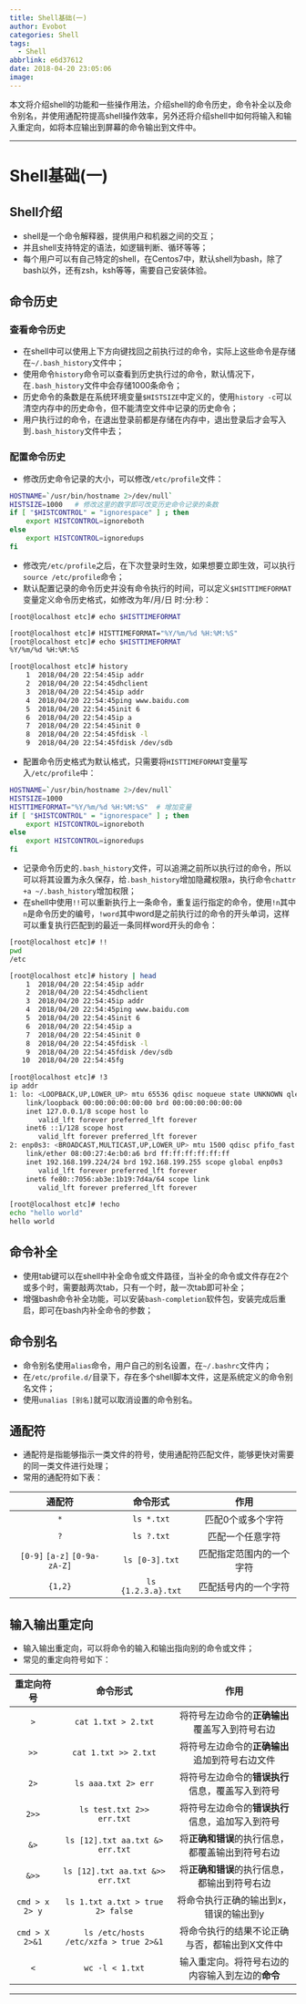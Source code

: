 ```yaml
---
title: Shell基础(一)
author: Evobot
categories: Shell
tags:
  - Shell
abbrlink: e6d37612
date: 2018-04-20 23:05:06
image:
---
```




本文将介绍shell的功能和一些操作用法，介绍shell的命令历史，命令补全以及命令别名，并使用通配符提高shell操作效率，另外还将介绍shell中如何将输入和输入重定向，如将本应输出到屏幕的命令输出到文件中。

<!--more-->

---

# Shell基础(一)

## Shell介绍

- shell是一个命令解释器，提供用户和机器之间的交互；
- 并且shell支持特定的语法，如逻辑判断、循环等等；
- 每个用户可以有自己特定的shell，在Centos7中，默认shell为bash，除了bash以外，还有zsh，ksh等等，需要自己安装体验。

## 命令历史

### 查看命令历史

- 在shell中可以使用上下方向键找回之前执行过的命令，实际上这些命令是存储在`~/.bash_history`文件中；
- 使用命令`history`命令可以查看到历史执行过的命令，默认情况下，在`.bash_history`文件中会存储1000条命令；
- 历史命令的条数是在系统环境变量`$HISTSIZE`中定义的，使用`history -c`可以清空内存中的历史命令，但不能清空文件中记录的历史命令；
- 用户执行过的命令，在退出登录前都是存储在内存中，退出登录后才会写入到`.bash_history`文件中去；

### 配置命令历史

- 修改历史命令记录的大小，可以修改`/etc/profile`文件：

```bash
HOSTNAME=`/usr/bin/hostname 2>/dev/null`
HISTSIZE=1000	# 修改这里的数字即可改变历史命令记录的条数
if [ "$HISTCONTROL" = "ignorespace" ] ; then
    export HISTCONTROL=ignoreboth
else
    export HISTCONTROL=ignoredups
fi
```

- 修改完`/etc/profile`之后，在下次登录时生效，如果想要立即生效，可以执行`source /etc/profile`命令；
- 默认配置记录的命令历史并没有命令执行的时间，可以定义`$HISTTIMEFORMAT`变量定义命令历史格式，如修改为年/月/日 时:分:秒：

```bash
[root@localhost etc]# echo $HISTTIMEFORMAT

[root@localhost etc]# HISTTIMEFORMAT="%Y/%m/%d %H:%M:%S"
[root@localhost etc]# echo $HISTTIMEFORMAT
%Y/%m/%d %H:%M:%S

[root@localhost etc]# history 
    1  2018/04/20 22:54:45ip addr
    2  2018/04/20 22:54:45dhclient
    3  2018/04/20 22:54:45ip addr
    4  2018/04/20 22:54:45ping www.baidu.com
    5  2018/04/20 22:54:45init 6
    6  2018/04/20 22:54:45ip a
    7  2018/04/20 22:54:45init 0
    8  2018/04/20 22:54:45fdisk -l
    9  2018/04/20 22:54:45fdisk /dev/sdb
```

- 配置命令历史格式为默认格式，只需要将`HISTTIMEFORMAT`变量写入`/etc/profile`中：

```bash
HOSTNAME=`/usr/bin/hostname 2>/dev/null`
HISTSIZE=1000
HISTTIMEFORMAT="%Y/%m/%d %H:%M:%S"	# 增加变量
if [ "$HISTCONTROL" = "ignorespace" ] ; then
    export HISTCONTROL=ignoreboth
else
    export HISTCONTROL=ignoredups
fi
```

- 记录命令历史的`.bash_history`文件，可以追溯之前所以执行过的命令，所以可以将其设置为永久保存，给`.bash_history`增加隐藏权限`a`，执行命令`chattr +a ~/.bash_history`增加权限；
- 在shell中使用`!!`可以重新执行上一条命令，重复运行指定的命令，使用`!n`其中`n`是命令历史的编号，`!word`其中word是之前执行过的命令的开头单词，这样可以重复执行匹配到的最近一条同样word开头的命令：

```bash
[root@localhost etc]# !!
pwd
/etc

[root@localhost etc]# history | head
    1  2018/04/20 22:54:45ip addr
    2  2018/04/20 22:54:45dhclient
    3  2018/04/20 22:54:45ip addr
    4  2018/04/20 22:54:45ping www.baidu.com
    5  2018/04/20 22:54:45init 6
    6  2018/04/20 22:54:45ip a
    7  2018/04/20 22:54:45init 0
    8  2018/04/20 22:54:45fdisk -l
    9  2018/04/20 22:54:45fdisk /dev/sdb
   10  2018/04/20 22:54:45fg
   
[root@localhost etc]# !3
ip addr
1: lo: <LOOPBACK,UP,LOWER_UP> mtu 65536 qdisc noqueue state UNKNOWN qlen 1
    link/loopback 00:00:00:00:00:00 brd 00:00:00:00:00:00
    inet 127.0.0.1/8 scope host lo
       valid_lft forever preferred_lft forever
    inet6 ::1/128 scope host 
       valid_lft forever preferred_lft forever
2: enp0s3: <BROADCAST,MULTICAST,UP,LOWER_UP> mtu 1500 qdisc pfifo_fast state UP qlen 1000
    link/ether 08:00:27:4e:b0:a6 brd ff:ff:ff:ff:ff:ff
    inet 192.168.199.224/24 brd 192.168.199.255 scope global enp0s3
       valid_lft forever preferred_lft forever
    inet6 fe80::7056:ab3e:1b19:7d4a/64 scope link 
       valid_lft forever preferred_lft forever
       
[root@localhost etc]# !echo
echo "hello world"
hello world
```

## 命令补全

- 使用tab键可以在shell中补全命令或文件路径，当补全的命令或文件存在2个或多个时，需要敲两次tab，只有一个时，敲一次tab即可补全；
- 增强bash命令补全功能，可以安装`bash-completion`软件包，安装完成后重启，即可在bash内补全命令的参数；

## 命令别名

- 命令别名使用`alias`命令，用户自己的别名设置，在`~/.bashrc`文件内；
- 在`/etc/profile.d/`目录下，存在多个shell脚本文件，这是系统定义的命令别名文件；
- 使用`unalias [别名]`就可以取消设置的命令别名。

## 通配符

- 通配符是指能够指示一类文件的符号，使用通配符匹配文件，能够更快对需要的同一类文件进行处理；
- 常用的通配符如下表：

|              通配符              |       命令形式       |      作用      |
| :---------------------------: | :--------------: | :----------: |
|              `*`              |    `ls *.txt`    |  匹配0个或多个字符   |
|              `?`              |    `ls ?.txt`    |   匹配一个任意字符   |
| `[0-9]` `[a-z]` `[0-9a-zA-Z]` |  `ls [0-3].txt`  | 匹配指定范围内的一个字符 |
|            `{1,2}`            | `ls {1.2.3.a}.txt` |  匹配括号内的一个字符  |

## 输入输出重定向

- 输入输出重定向，可以将命令的输入和输出指向别的命令或文件；
- 常见的重定向符号如下：

|      重定向符号      |                 命令形式                  |             作用             |
| :-------------: | :-----------------------------------: | :------------------------: |
|       `>`       |          `cat 1.txt > 2.txt`          | 将符号左边命令的**正确输出**覆盖写入到符号右边  |
|      `>>`       |         `cat 1.txt >> 2.txt`          | 将符号左边命令的**正确输出**追加到符号右边文件  |
|      `2>`       |          `ls aaa.txt 2> err`          | 将符号左边命令的**错误执行**信息，覆盖写入到符号 |
|      `2>>`      |       `ls test.txt 2>> err.txt`       | 将符号左边命令的**错误执行**信息，追加写入到符号 |
|      `&>`       |    `ls [12].txt aa.txt &> err.txt`    | 将**正确和错误**的执行信息，都覆盖输出到符号右边 |
|      `&>>`      |   `ls [12].txt aa.txt &>> err.txt`    |  将**正确和错误**的执行信息，都输出到符号右边  |
| `cmd > x 2> y` |   `ls 1.txt a.txt > true 2> false`    |    将命令执行正确的输出到x，错误的输出到y    |
| `cmd > X 2>&1`  | `ls /etc/hosts /etc/xzfa > true 2>&1` |  将命令执行的结果不论正确与否，都输出到X文件中   |
|       `<`       |            `wc -l < 1.txt`            | 输入重定向。将符号右边的内容输入到左边的**命令** |

---

